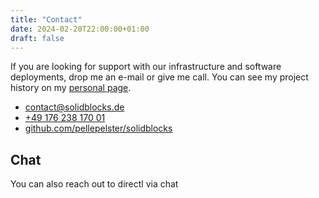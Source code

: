 ```yaml
---
title: "Contact"
date: 2024-02-20T22:00:00+01:00
draft: false
---
```


If you are looking for support with our infrastructure and software deployments, drop me an e-mail or give me call. You can see my project history on my [personal page](https://pelle.io/pages/about/).

<ul class="list-group py-5 list-no-style list-group-horizontal justify-content-center gap-3">
    <li>
        <a href="mailto:info@solidblocks.de" title="Email me">
            <span class="fa-stack fa-lg">
                <i class="fas fa-circle fa-stack-2x"></i>
                <i class="fas fa-envelope fa-stack-1x fa-inverse"></i>
            </span>
            contact@solidblocks.de
        </a>
    </li>
    <li>
        <a href="tel:+49%20176%20238%20170%2001" title="Call me">
            <span class="fa-stack fa-lg">
                <i class="fas fa-circle fa-stack-2x"></i>
                <i class="fas fa-phone fa-stack-1x fa-inverse"></i>
            </span>
            +49 176 238 170 01
        </a>
    </li>
    <li>
        <a href="https://github.com/pellepelster/solidblocks" title="Github">
            <span class="fa-stack fa-lg">
                <i class="fas fa-circle fa-stack-2x"></i>
                <i class="fas fa-phone fa-stack-1x fa-inverse"></i>
            </span>
            github.com/pellepelster/solidblocks
        </a>
    </li>
</ul>

## Chat

You can also reach out to directl via chat

<div id="lhc_status_container_page" class="pt-5 bg-light" ></div>

<script>var LHC_API = LHC_API||{};
LHC_API.args = {mode:'embed',lhc_base_url:'https://solidblocks.livehelperchat.com/',wheight:450,wwidth:350,pheight:520,pwidth:500,domain:'solidblocks.de',leaveamessage:true,department:["1"],check_messages:false,lang:'eng/'};
(function() {
var po = document.createElement('script'); po.type = 'text/javascript'; po.setAttribute('crossorigin','anonymous'); po.async = true;
var date = new Date();po.src = 'https://solidblocks.livehelperchat.com/design/defaulttheme/js/widgetv2/index.js?'+(""+date.getFullYear() + date.getMonth() + date.getDate());
var s = document.getElementsByTagName('script')[0]; s.parentNode.insertBefore(po, s);
})();
</script>
